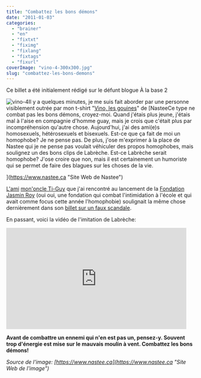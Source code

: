 ```yaml
---
title: "Combattez les bons démons"
date: "2011-01-03"
categories: 
  - "brainer"
  - "en"
  - "fixtxt"
  - "fiximg"
  - "fixlang"
  - "fixtags"
  - "fixurl"
coverImage: "vino-4-300x300.jpg"
slug: "combattez-les-bons-demons"
---
```


Ce billet a été initialement rédigé sur le défunt blogue À la base 2

![](images/vino-4-300x300.jpg "vino-4")Il y a quelques minutes, je me suis fait aborder par une personne visiblement outrée par mon t-shirt "[Vino, les gouines](https://www.nastee.ca/product/vino-les-gouines "T-Shirt Vino les Gouines de Nastee")" de [NasteeCe type ne combat pas les bons démons, croyez-moi. Quand j'étais plus jeune, j'étais mal à l'aise en compagnie d'homme guay, mais je crois que c'était plus par incompréhension qu'autre chose. Aujourd'hui, j'ai des ami(e)s homosexuels, hétérosexuels et bisexuels. Est-ce que ça fait de moi un homophobe? Je ne pense pas. De plus, j'ose m'exprimer à la place de Nastee qui je ne pense pas voulait véhiculer des propos homophobes, mais soulignez un des bons clips de Labrèche. Est-ce Labrèche serait homophobe? J'ose croire que non, mais il est certainement un humoriste qui se permet de faire des blagues sur les choses de la vie.

](https://www.nastee.ca "Site Web de Nastee")

[L'ami](https://www.nastee.ca "Site Web de Nastee") [mon'oncle Ti-Guy](https://mon-oncle-ti-guy.blogspot.com "Blogue de mon'oncle Ti-Guy") que j'ai rencontré au lancement de la [Fondation Jasmin Roy](https://www.fondationjasminroy.com/ "Site Web de la Fondation Jasmin Roy") (oui oui, une fondation qui combat l'intimidation à l'école et qui avait comme focus cette année l'homophobie) soulignait la même chose dernièrement dans son [billet sur un faux scandale](https://mon-oncle-ti-guy.blogspot.com/2010/12/le-scandale-qui-nen-est-pas-un.html "Billet de Ti-Guy sur le faux scandale").

En passant, voici la vidéo de l'imitation de Labrèche:

<iframe width="480" height="270" src="https://www.youtube.com/embed/EnUoccDLY0s?feature=oembed" frameborder="0" allowfullscreen></iframe>

**Avant de combattre un ennemi qui n'en est pas un, pensez-y. Souvent trop d'énergie est mise sur le mauvais moulin à vent. Combattez les bons démons!**

_Source de l'image: [https://www.nastee.ca](https://www.nastee.ca "Site Web de l'image")_
